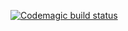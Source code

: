 [![Codemagic build status](https://api.codemagic.io/apps/6376512e22caac8a5e802400/6376512e22caac8a5e8023ff/status_badge.svg)](https://codemagic.io/apps/6376512e22caac8a5e802400/6376512e22caac8a5e8023ff/latest_build)

